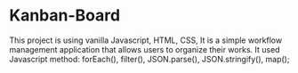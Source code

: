 # Kanban-Board
This project is using vanilla Javascript, HTML, CSS, It is a simple workflow management application that allows users to organize their works.
It used Javascript method: forEach(), filter(), JSON.parse(), JSON.stringify(), map();

